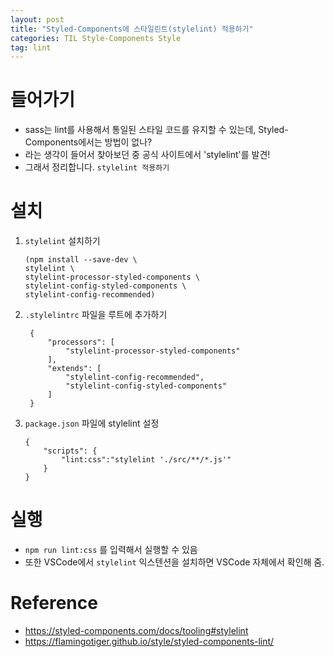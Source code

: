 ```yaml
---
layout: post
title: "Styled-Components에 스타일린트(stylelint) 적용하기"
categories: TIL Style-Components Style
tag: lint
---
```


# 들어가기

- sass는 lint를 사용해서 통일된 스타일 코드를 유지할 수 있는데, Styled-Components에서는 방법이 없나?
- 라는 생각이 들어서 찾아보던 중 공식 사이트에서 'stylelint'를 발견!
- 그래서 정리합니다. `stylelint 적용하기`

# 설치

1. `stylelint` 설치하기

   ```
   (npm install --save-dev \
   stylelint \
   stylelint-processor-styled-components \
   stylelint-config-styled-components \
   stylelint-config-recommended)
   ```

2. `.stylelintrc` 파일을 루트에 추가하기

   ```
    {
        "processors": [
            "stylelint-processor-styled-components"
        ],
        "extends": [
            "stylelint-config-recommended",
            "stylelint-config-styled-components"
        ]
    }
   ```

3. `package.json` 파일에 stylelint 설정
   ```
   {
       "scripts": {
           "lint:css":"stylelint './src/**/*.js'"
       }
   }
   ```

# 실행

- `npm run lint:css` 를 입력해서 실행할 수 있음
- 또한 VSCode에서 `stylelint` 익스텐션을 설치하면 VSCode 자체에서 확인해 줌.

# Reference

- https://styled-components.com/docs/tooling#stylelint
- https://flamingotiger.github.io/style/styled-components-lint/
